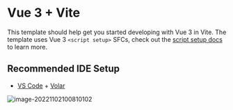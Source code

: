 <!--
 * @Author: bingbing.geng
 * @Date: 2022-11-02 09:56:20
 * @LastEditTime: 2022-11-02 10:10:40
 * @FilePath: \cicd-vue\README.md
-->
# Vue 3 + Vite

This template should help get you started developing with Vue 3 in Vite. The template uses Vue 3 `<script setup>` SFCs, check out the [script setup docs](https://v3.vuejs.org/api/sfc-script-setup.html#sfc-script-setup) to learn more.

## Recommended IDE Setup

- [VS Code](https://code.visualstudio.com/) + [Volar](https://marketplace.visualstudio.com/items?itemName=Vue.volar)

![image-20221102100810102](https://github.com/gengbingbing/cicd-vue/tree/main/images/image-20221102100810102.png)
